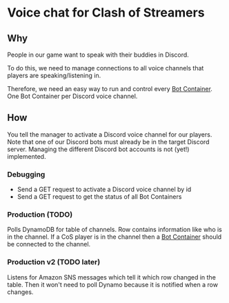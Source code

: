 # Voice chat for Clash of Streamers

## Why

People in our game want to speak with their buddies in Discord.

To do this, we need to manage connections to all voice channels that players are speaking/listening in.

Therefore, we need an easy way to run and control every [Bot Container](../BotContainer/README.md). One Bot Container per Discord voice channel.

## How

You tell the manager to activate a Discord voice channel for our players. Note that one of our Discord bots must already be in the target Discord server. Managing the different Discord bot accounts is not (yet!) implemented.

### Debugging

- Send a GET request to activate a Discord voice channel by id
- Send a GET request to get the status of all Bot Containers

### Production (TODO)

Polls DynamoDB for table of channels. Row contains information like who is in the channel. If a CoS player is in the channel then a [Bot Container](../BotContainer/README.md) should be connected to the channel.

### Production v2 (TODO later)

Listens for Amazon SNS messages which tell it which row changed in the table. Then it won't need to poll Dynamo because it is notified when a row changes.